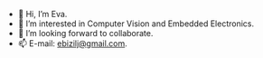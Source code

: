 - 👋 Hi, I’m Eva.
- 👀 I’m interested in Computer Vision and Embedded Electronics. 
- 💞️ I’m looking forward to collaborate.
- 📫 E-mail: ebizilj@gmail.com.
